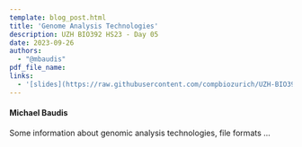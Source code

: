 ```yaml
---
template: blog_post.html
title: 'Genome Analysis Technologies'
description: UZH BIO392 HS23 - Day 05
date: 2023-09-26
authors:
  - "@mbaudis"
pdf_file_name: 
links:
  - '[slides](https://raw.githubusercontent.com/compbiozurich/UZH-BIO392/master/course-material/2022/2022-09-27___Michael-Baudis__Genomic-Technologies-and-Genome-Editions___BIO392-HS22.pdf)'
---
```


#### Michael Baudis

Some information about genomic analysis technologies, file formats ...

<!--more-->

